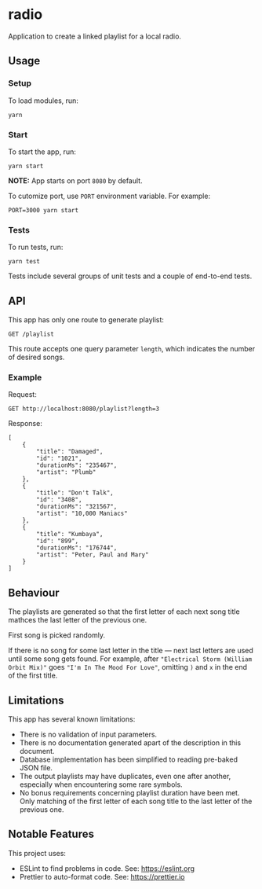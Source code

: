 # radio

Application to create a linked playlist for a local radio.

## Usage

### Setup

To load modules, run:

`yarn`

### Start

To start the app, run:

`yarn start`

**NOTE:** App starts on port `8080` by default.

To cutomize port, use `PORT` environment variable. For example:

`PORT=3000 yarn start`

### Tests

To run tests, run:

`yarn test`

Tests include several groups of unit tests and a couple of end-to-end tests.

## API

This app has only one route to generate playlist:

`GET /playlist`

This route accepts one query parameter `length`, which indicates the number of desired songs.

### Example

Request:

`GET http://localhost:8080/playlist?length=3`

Response:

```
[
    {
        "title": "Damaged",
        "id": "1021",
        "durationMs": "235467",
        "artist": "Plumb"
    },
    {
        "title": "Don't Talk",
        "id": "3408",
        "durationMs": "321567",
        "artist": "10,000 Maniacs"
    },
    {
        "title": "Kumbaya",
        "id": "899",
        "durationMs": "176744",
        "artist": "Peter, Paul and Mary"
    }
]
```

## Behaviour

The playlists are generated so that the first letter of each next song title mathces the last letter
of the previous one.

First song is picked randomly.

If there is no song for some last letter in the title — next last letters are used until some song
gets found. For example, after `"Electrical Storm (William Orbit Mix)"` goes `"I'm In The Mood For
Love"`, omitting `)` and `x` in the end of the first title.

## Limitations

This app has several known limitations:

- There is no validation of input parameters.
- There is no documentation generated apart of the description in this document.
- Database implementation has been simplified to reading pre-baked JSON file.
- The output playlists may have duplicates, even one after another, especially when encountering
  some rare symbols.
- No bonus requirements concerning playlist duration have been met. Only matching of the first
  letter of each song title to the last letter of the previous one.

## Notable Features

This project uses:

- ESLint to find problems in code. See: https://eslint.org
- Prettier to auto-format code. See: https://prettier.io
